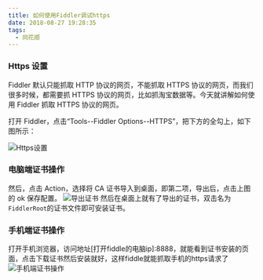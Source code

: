 ```yaml
---
title: 如何使用Fiddler调试https
date: 2018-08-27 19:28:35
tags:
  - 同花顺
---
```


### Https 设置

Fiddler 默认只能抓取 HTTP 协议的网页，不能抓取 HTTPS 协议的网页，而我们很多时候，都需要抓 HTTPS 协议的网页，比如抓淘宝数据等。今天就讲解如何使用 Fiddler 抓取 HTTPS 协议的网页。

打开 Fiddler，点击“Tools--Fiddler Options--HTTPS”，把下方的全勾上，如下图所示：

![Https设置](https://fs.andylistudio.com/1535367948550.png)

### 电脑端证书操作

然后，点击 Action，选择将 CA 证书导入到桌面，即第二项，导出后，点击上图的 ok 保存配置。
![导出证书](https://fs.andylistudio.com/1535368070124.png)
然后在桌面上就有了导出的证书，双击名为`FiddlerRoot`的证书文件即可安装证书。

### 手机端证书操作

打开手机浏览器，访问地址[打开fiddle的电脑ip]:8888，就能看到证书安装的页面，点击下载证书然后安装就好，这样fiddle就能抓取手机的https请求了
![手机端证书操作](https://fs.andylistudio.com/1535369724747.png)

